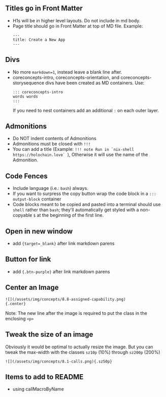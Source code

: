
## Titles go in Front Matter
  - H1s will be in higher level layouts. Do not include in md body.
  - Page title should go in Front Matter at top of MD file.
    Example:
    ```
    ---
    title: Create a New App
    ---
    ```

## Divs
  - No more `markdown=1`, instead leave a blank line after.
  - coreconcepts-intro, coreconcepts-orientation, and coreconcepts-storysequence divs have been created as MD containers. Use:
    ```
    ::: coreconcepts-intro
    words words
    :::
    ```
    If you need to nest containers add an additional `:` on each outer layer.

## Admonitions
  - Do NOT indent contents of Admonitions
  - Admonitions must be closed with `!!!`
  - You can add a title (Example: ```!!! note Run in `nix-shell https://holochain.love` ```), Otherwise it will use the name of the Admonition.

## Code Fences
  - Include language (i.e.: `bash`) always.
  - If you want to surpress the copy button wrap the code block in a `::: output-block` container
  - Code blocks meant to be copied and pasted into a terminal should use `shell` rather than `bash`; they'll automatically get styled with a non-copyable `$` at the beginning of the first line.

## Open in new window
- add `{target=_blank}` after link markdown parens

## Button for link
- add `{.btn-purple}` after link markdown parens

## Center an Image
```
![](/assets/img/concepts/8.8-assigned-capability.png)
{.center}
```
Note: The new line after the image is required to put the class in the enclosing `<p>`

## Tweak the size of an image
Obviously it would be optimal to actually resize the image. But you can tweak the max-width with the classes
`sz10p` (10%) through `sz200p` (200%)
```
![](/assets/img/concepts/8.1-calls.png){.sz50p}
```

## Items to add to README
- using callMacroByName



